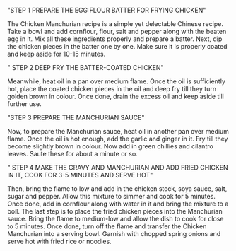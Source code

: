 

"STEP 1 PREPARE THE EGG FLOUR BATTER FOR FRYING CHICKEN"

The Chicken Manchurian recipe is a simple yet delectable Chinese recipe. Take a bowl and add cornflour, flour, salt and pepper along with the beaten 
egg in it. Mix all these ingredients properly and prepare a batter. Next, dip the chicken pieces in the batter one by one.
 Make sure it is properly coated and keep aside for 10-15 minutes.


" STEP 2 DEEP FRY THE BATTER-COATED CHICKEN"

Meanwhile, heat oil in a pan over medium flame. 
Once the oil is sufficiently hot, place the coated chicken pieces in the oil and deep fry till they turn golden brown in colour.
 Once done, drain the excess oil and keep aside till further use.


"STEP 3 PREPARE THE MANCHURIAN SAUCE"

Now, to prepare the Manchurian sauce, heat oil in another pan over medium flame.
 Once the oil is hot enough, add the garlic and ginger in it. Fry till they become slightly brown in colour.
  Now add in green chillies and cilantro leaves. Saute these for about a minute or so.


 " STEP 4 MAKE THE GRAVY AND MANCHURIAN AND ADD FRIED CHICKEN IN IT, COOK FOR 3-5 MINUTES AND SERVE HOT"

Then, bring the flame to low and add in the chicken stock, soya sauce, salt, sugar and pepper.
 Allow this mixture to simmer and cook for 5 minutes.
  Once done, add in cornflour along with water in it and bring the mixture to a boil.
   The last step is to place the fried chicken pieces into the Manchurian sauce.
    Bring the flame to medium-low and allow the dish to cook for close to 5 minutes.
     Once done, turn off the flame and transfer the Chicken Manchurian into a serving bowl.
 Garnish with chopped spring onions and serve hot with fried rice or noodles.